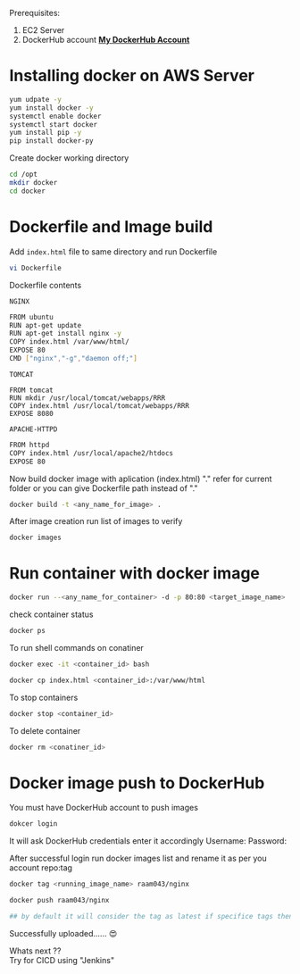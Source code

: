 Prerequisites:
1. EC2 Server
2. DockerHub account 
   **[My DockerHub Account](https://hub.docker.com/u/raam043)**


# Installing docker on AWS Server
```sh
yum udpate -y
yum install docker -y
systemctl enable docker
systemctl start docker
yum install pip -y
pip install docker-py
```

Create docker working directory
```sh
cd /opt
mkdir docker
cd docker
```

# Dockerfile and Image build
Add `index.html` file to same directory and run Dockerfile

```sh
vi Dockerfile
```

Dockerfile contents


`NGINX`
```sh
FROM ubuntu
RUN apt-get update
RUN apt-get install nginx -y
COPY index.html /var/www/html/
EXPOSE 80
CMD ["nginx","-g","daemon off;"]
```

`TOMCAT` 
```SH
FROM tomcat
RUN mkdir /usr/local/tomcat/webapps/RRR
COPY index.html /usr/local/tomcat/webapps/RRR
EXPOSE 8080
```

`APACHE-HTTPD`
```sh
FROM httpd
COPY index.html /usr/local/apache2/htdocs
EXPOSE 80
```



Now build docker image with aplication (index.html) "." refer for current folder or you can give Dockerfile path instead of "."
```sh
docker build -t <any_name_for_image> .
```
After image creation run list of images to verify
```sh
docker images
```

# Run container with docker image
```sh
docker run --<any_name_for_container> -d -p 80:80 <target_image_name>
```
check container status
```sh
docker ps
```
To run shell commands on conatiner
```sh
docker exec -it <container_id> bash

docker cp index.html <container_id>:/var/www/html
```
To stop containers 
```sh
docker stop <container_id>
```

To delete container 
```sh
docker rm <conatiner_id>
```

# Docker image push to DockerHub 
  You must have DockerHub account to push images
```sh
dokcer login
```
It will ask DockerHub credentials enter it accordingly 
Username:
Password:

After successful login run docker images list and rename it as per you account repo:tag
```sh
docker tag <running_image_name> raam043/nginx

docker push raam043/nginx

## by default it will consider the tag as latest if specifice tags then tags should be mentioned after name "raam043/nginx:v2.0
```
Successfully uploaded...... 😍

Whats next ??    
        Try for CICD using "Jenkins"
